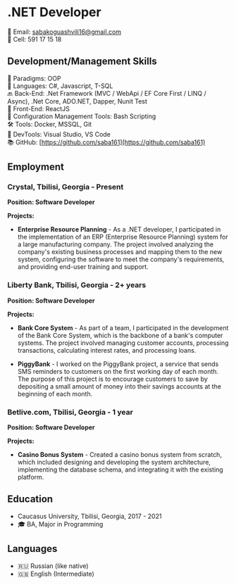 # .NET Developer

📧 Email: sabakoguashvili16@gmail.com <br /> 📱 Cell: 591 17 15 18

## Development/Management Skills

🚀 Paradigms: OOP <br />
📝 Languages: C#, Javascript, T-SQL <br />
🔙 Back-End: .Net Framework (MVC / WebApi / EF Core First / LINQ / Async), .Net Core, ADO.NET, Dapper, Nunit Test <br />
🎨 Front-End: ReactJS <br />
🔧 Configuration Management Tools: Bash Scripting <br />
🛠️ Tools: Docker, MSSQL, Git <br />
🔨 DevTools: Visual Studio, VS Code <br /> 
📚 GitHub: [https://github.com/saba161](https://github.com/saba161) <br />

## Employment

### Crystal, Tbilisi, Georgia - Present

**Position: Software Developer**

**Projects:**

- **Enterprise Resource Planning** - As a .NET developer, I participated in the implementation of an ERP (Enterprise Resource Planning) system for a large manufacturing company. The project involved analyzing the company's existing business processes and mapping them to the new system, configuring the software to meet the company's requirements, and providing end-user training and support.

### Liberty Bank, Tbilisi, Georgia - 2+ years

**Position: Software Developer**

**Projects:**

- **Bank Core System** - As part of a team, I participated in the development of the Bank Core System, which is the backbone of a bank's computer systems. The project involved managing customer accounts, processing transactions, calculating interest rates, and processing loans.

- **PiggyBank** - I worked on the PiggyBank project, a service that sends SMS reminders to customers on the first working day of each month. The purpose of this project is to encourage customers to save by depositing a small amount of money into their savings accounts at the beginning of each month.

### Betlive.com, Tbilisi, Georgia - 1 year

**Position: Software Developer**

**Projects:**

- **Casino Bonus System** - Created a casino bonus system from scratch, which included designing and developing the system architecture, implementing the database schema, and integrating it with the existing platform.

## Education

- Caucasus University, Tbilisi, Georgia, 2017 - 2021
- 🎓 BA, Major in Programming

## Languages

- 🇷🇺 Russian (like native)
- 🇬🇧 English (Intermediate)
